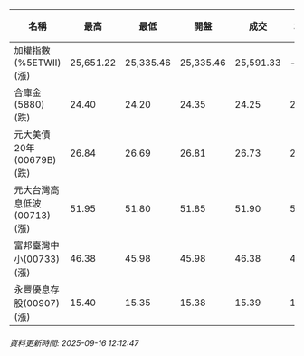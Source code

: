 | 名稱 | 最高 | 最低 | 開盤 | 成交 | 均價 | 成交金額(億) | 昨收 | 漲跌幅 | 漲跌 | 總量 | 昨量 | 振幅 |
| -------- | -------- | -------- | -------- |-------- | -------- | -------- |-------- |-------- |-------- | -------- | -------- |-------- |
|加權指數(%5ETWII) (漲)|25,651.22|25,335.46|25,335.46|25,591.33|-|3,151.16|25,357.16|0.92%|234.17|5,679,275|0|1.25%|
|合庫金(5880) (跌)|24.40|24.20|24.35|24.25|24.28|1.09|24.30|0.21%|0.05|4,489|9,354|0.82%|
|元大美債20年(00679B) (跌)|26.84|26.69|26.81|26.73|26.74|6.69|26.77|0.15%|0.04|25,007|24,245|0.56%|
|元大台灣高息低波(00713) (漲)|51.95|51.80|51.85|51.90|51.86|2.80|51.85|0.10%|0.05|5,396|8,170|0.29%|
|富邦臺灣中小(00733) (漲)|46.38|45.98|45.98|46.38|46.20|0.314|45.96|0.91%|0.42|680|1,456|0.87%|
|永豐優息存股(00907) (漲)|15.40|15.35|15.38|15.39|15.38|0.067|15.32|0.46%|0.07|432|1,027|0.33%|
###### 資料更新時間: 2025-09-16 12:12:47